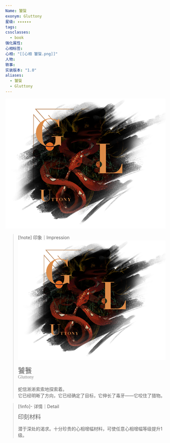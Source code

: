 ```yaml
---
Name: 饕餮
exonym: Gluttony
星级: ✦✦✦✦✦✦
tags: 
cssclasses:
  - book
强化属性: 
心相标签: 
心相: "[[心相 饕餮.png]]"
人物: 
轶事: 
实装版本: "1.0"
aliases:
  - 饕餮
  - Gluttony
---
```

![cover](assets/饕餮｜Gluttony.assets/心相%20饕餮.png)


> [!note] 印象｜Impression
> ![心相 饕餮|inlL|300](assets/饕餮｜Gluttony.assets/心相%20饕餮.png)
> <p style="font-family: '家族宋', sans-serif; font-size: 22px; line-height: 0.75; text-indent: 0;">饕餮<br><span style="font-family: serif; font-size: 14px; color: #888888;">Gluttony</span></p>
> 
> 蛇信淅淅索索地探索着。  
> 它已经明晰了方向，它已经确定了目标，它伸长了毒牙——它咬住了猎物。

> [!info]- 详情｜Detail
> <p style="font-family: '家族宋', sans-serif; font-size: 18px; line-height: 0.75; text-indent: 0;">印刻材料</p>
> 
> 潜于深处的渴求。十分珍贵的心相增幅材料，可使任意心相增幅等级提升1级。

